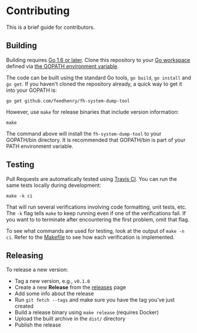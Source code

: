 # Contributing

This is a brief guide for contributors.


## Building

Building requires [Go 1.6 or later](https://golang.org/doc/install). Clone this
repository to your [Go workspace](https://golang.org/doc/code.html#Workspaces)
defined via [the GOPATH environment
variable](https://golang.org/doc/code.html#GOPATH).

The code can be built using the standard Go tools, `go build`, `go install` and
`go get`. If you haven't cloned the repository already, a quick way to get it
into your GOPATH is:

```
go get github.com/feedhenry/fh-system-dump-tool
```

However, use `make` for release binaries that include version information:

```
make
```

The command above will install the `fh-system-dump-tool` to your GOPATH/bin
directory. It is recommended that GOPATH/bin is part of your PATH environment
variable.


## Testing

Pull Requests are automatically tested using [Travis
CI](https://travis-ci.org/). You can run the same tests locally during development:

```
make -k ci
```

That will run several verifications involving code formatting, unit tests, etc.
The `-k` flag tells `make` to keep running even if one of the verifications
fail. If you want to to terminate after encountering the first problem, omit
that flag.

To see what commands are used for testing, look at the output of `make -n ci`.
Refer to the [Makefile](Makefile) to see how each verification is implemented.


## Releasing

To release a new version:

* Tag a new version, e.g., `v0.1.0`
* Create a new __Release__ from the [releases](https://github.com/feedhenry/fh-system-dump-tool/releases) page
* Add some info about the release
* Run `git fetch --tags` and make sure you have the tag you've just created
* Build a release binary using `make release` (requires Docker)
* Upload the built archive in the `dist/` directory
* Publish the release
